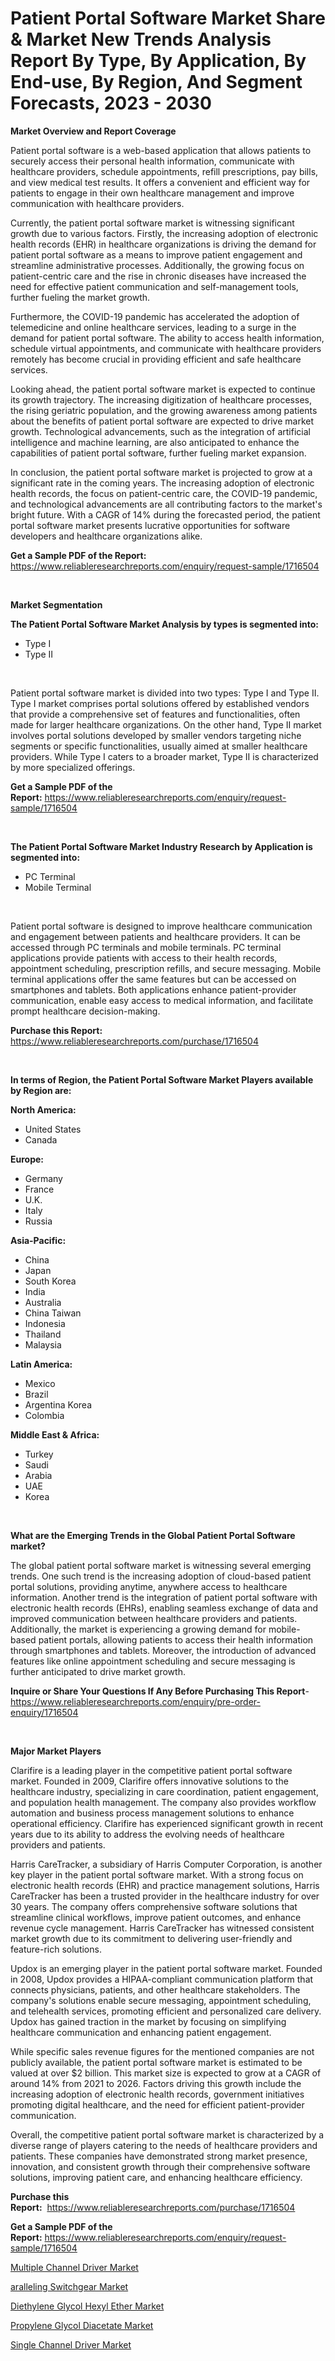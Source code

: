 <p><h1>Patient Portal Software Market Share & Market New Trends Analysis Report By Type, By Application, By End-use, By Region, And Segment Forecasts, 2023 - 2030</h1></p><p><strong>Market Overview and Report Coverage</strong></p>
<p><p>Patient portal software is a web-based application that allows patients to securely access their personal health information, communicate with healthcare providers, schedule appointments, refill prescriptions, pay bills, and view medical test results. It offers a convenient and efficient way for patients to engage in their own healthcare management and improve communication with healthcare providers.</p><p>Currently, the patient portal software market is witnessing significant growth due to various factors. Firstly, the increasing adoption of electronic health records (EHR) in healthcare organizations is driving the demand for patient portal software as a means to improve patient engagement and streamline administrative processes. Additionally, the growing focus on patient-centric care and the rise in chronic diseases have increased the need for effective patient communication and self-management tools, further fueling the market growth.</p><p>Furthermore, the COVID-19 pandemic has accelerated the adoption of telemedicine and online healthcare services, leading to a surge in the demand for patient portal software. The ability to access health information, schedule virtual appointments, and communicate with healthcare providers remotely has become crucial in providing efficient and safe healthcare services.</p><p>Looking ahead, the patient portal software market is expected to continue its growth trajectory. The increasing digitization of healthcare processes, the rising geriatric population, and the growing awareness among patients about the benefits of patient portal software are expected to drive market growth. Technological advancements, such as the integration of artificial intelligence and machine learning, are also anticipated to enhance the capabilities of patient portal software, further fueling market expansion.</p><p>In conclusion, the patient portal software market is projected to grow at a significant rate in the coming years. The increasing adoption of electronic health records, the focus on patient-centric care, the COVID-19 pandemic, and technological advancements are all contributing factors to the market's bright future. With a CAGR of 14% during the forecasted period, the patient portal software market presents lucrative opportunities for software developers and healthcare organizations alike.</p></p>
<p><strong>Get a Sample PDF of the Report:</strong> <a href="https://www.reliableresearchreports.com/enquiry/request-sample/1716504">https://www.reliableresearchreports.com/enquiry/request-sample/1716504</a></p>
<p>&nbsp;</p>
<p><strong>Market Segmentation</strong></p>
<p><strong>The Patient Portal Software Market Analysis by types is segmented into:</strong></p>
<p><ul><li>Type I</li><li>Type II</li></ul></p>
<p>&nbsp;</p>
<p><p>Patient portal software market is divided into two types: Type I and Type II. Type I market comprises portal solutions offered by established vendors that provide a comprehensive set of features and functionalities, often made for larger healthcare organizations. On the other hand, Type II market involves portal solutions developed by smaller vendors targeting niche segments or specific functionalities, usually aimed at smaller healthcare providers. While Type I caters to a broader market, Type II is characterized by more specialized offerings.</p></p>
<p><strong>Get a Sample PDF of the Report:</strong>&nbsp;<a href="https://www.reliableresearchreports.com/enquiry/request-sample/1716504">https://www.reliableresearchreports.com/enquiry/request-sample/1716504</a></p>
<p>&nbsp;</p>
<p><strong>The Patient Portal Software Market Industry Research by Application is segmented into:</strong></p>
<p><ul><li>PC Terminal</li><li>Mobile Terminal</li></ul></p>
<p>&nbsp;</p>
<p><p>Patient portal software is designed to improve healthcare communication and engagement between patients and healthcare providers. It can be accessed through PC terminals and mobile terminals. PC terminal applications provide patients with access to their health records, appointment scheduling, prescription refills, and secure messaging. Mobile terminal applications offer the same features but can be accessed on smartphones and tablets. Both applications enhance patient-provider communication, enable easy access to medical information, and facilitate prompt healthcare decision-making.</p></p>
<p><strong>Purchase this Report:</strong>&nbsp; <a href="https://www.reliableresearchreports.com/purchase/1716504">https://www.reliableresearchreports.com/purchase/1716504</a></p>
<p>&nbsp;</p>
<p><strong>In terms of Region, the Patient Portal Software Market Players available by Region are:</strong></p>
<p>
    <p> <strong> North America: </strong>
        <ul>
            <li>United States</li>
            <li>Canada</li>
        </ul>
        </p> 
    <p> <strong> Europe: </strong>
        <ul>
            <li>Germany</li>
            <li>France</li>
            <li>U.K.</li>
            <li>Italy</li>
            <li>Russia</li>
        </ul>
        </p> 
    <p> <strong> Asia-Pacific: </strong>
        <ul>
            <li>China</li>
            <li>Japan</li>
            <li>South Korea</li>
            <li>India</li>
            <li>Australia</li>
            <li>China Taiwan</li>
            <li>Indonesia</li>
            <li>Thailand</li>
            <li>Malaysia</li>
        </ul>
        </p> 
    <p> <strong> Latin America: </strong>
        <ul>
            <li>Mexico</li>
            <li>Brazil</li>
            <li>Argentina Korea</li>
            <li>Colombia</li>
        </ul>
        </p> 
    <p> <strong> Middle East & Africa: </strong>
        <ul>
            <li>Turkey</li>
            <li>Saudi</li>
            <li>Arabia</li>
            <li>UAE</li>
            <li>Korea</li>
        </ul>
    </p>
    </p>
<p>&nbsp;</p>
<p><strong>What are the Emerging Trends in the Global Patient Portal Software market?</strong></p>
<p><p>The global patient portal software market is witnessing several emerging trends. One such trend is the increasing adoption of cloud-based patient portal solutions, providing anytime, anywhere access to healthcare information. Another trend is the integration of patient portal software with electronic health records (EHRs), enabling seamless exchange of data and improved communication between healthcare providers and patients. Additionally, the market is experiencing a growing demand for mobile-based patient portals, allowing patients to access their health information through smartphones and tablets. Moreover, the introduction of advanced features like online appointment scheduling and secure messaging is further anticipated to drive market growth.</p></p>
<p><strong>Inquire or Share Your Questions If Any Before Purchasing This Report</strong>- <a href="https://www.reliableresearchreports.com/enquiry/pre-order-enquiry/1716504">https://www.reliableresearchreports.com/enquiry/pre-order-enquiry/1716504</a></p>
<p>&nbsp;</p>
<p><strong>Major Market Players</strong></p>
<p><p>Clarifire is a leading player in the competitive patient portal software market. Founded in 2009, Clarifire offers innovative solutions to the healthcare industry, specializing in care coordination, patient engagement, and population health management. The company also provides workflow automation and business process management solutions to enhance operational efficiency. Clarifire has experienced significant growth in recent years due to its ability to address the evolving needs of healthcare providers and patients.</p><p>Harris CareTracker, a subsidiary of Harris Computer Corporation, is another key player in the patient portal software market. With a strong focus on electronic health records (EHR) and practice management solutions, Harris CareTracker has been a trusted provider in the healthcare industry for over 30 years. The company offers comprehensive software solutions that streamline clinical workflows, improve patient outcomes, and enhance revenue cycle management. Harris CareTracker has witnessed consistent market growth due to its commitment to delivering user-friendly and feature-rich solutions.</p><p>Updox is an emerging player in the patient portal software market. Founded in 2008, Updox provides a HIPAA-compliant communication platform that connects physicians, patients, and other healthcare stakeholders. The company's solutions enable secure messaging, appointment scheduling, and telehealth services, promoting efficient and personalized care delivery. Updox has gained traction in the market by focusing on simplifying healthcare communication and enhancing patient engagement.</p><p>While specific sales revenue figures for the mentioned companies are not publicly available, the patient portal software market is estimated to be valued at over $2 billion. This market size is expected to grow at a CAGR of around 14% from 2021 to 2026. Factors driving this growth include the increasing adoption of electronic health records, government initiatives promoting digital healthcare, and the need for efficient patient-provider communication.</p><p>Overall, the competitive patient portal software market is characterized by a diverse range of players catering to the needs of healthcare providers and patients. These companies have demonstrated strong market presence, innovation, and consistent growth through their comprehensive software solutions, improving patient care, and enhancing healthcare efficiency.</p></p>
<p><strong>Purchase this Report:</strong>&nbsp;&nbsp;<a href="https://www.reliableresearchreports.com/purchase/1716504">https://www.reliableresearchreports.com/purchase/1716504</a></p>
<p></p>
<p><strong>Get a Sample PDF of the Report:</strong>&nbsp;<a href="https://www.reliableresearchreports.com/enquiry/request-sample/1716504">https://www.reliableresearchreports.com/enquiry/request-sample/1716504</a></p>
<p><p><a href="https://medium.com/@anmolreportprime/multiple-channel-driver-market-share-evolution-and-market-growth-trends-2023-2030-9a1fb0e24ae4">Multiple Channel Driver Market</a></p><p><a href="https://github.com/gaydyna/Market-Research-Report-List-1/blob/main/aralleling-switchgear-market.md">aralleling Switchgear Market</a></p><p><a href="https://www.linkedin.com/pulse/diethylene-glycol-hexyl-ether-market-challenges-opportunities-m54pf/">Diethylene Glycol Hexyl Ether Market</a></p><p><a href="https://www.linkedin.com/pulse/propylene-glycol-diacetate-market-size-share-global-analysis-rcjkf/">Propylene Glycol Diacetate Market</a></p><p><a href="https://medium.com/@chiragreportprime3/single-channel-driver-market-share-evolution-and-market-growth-trends-2023-2030-1c85a500bfd4">Single Channel Driver Market</a></p></p>